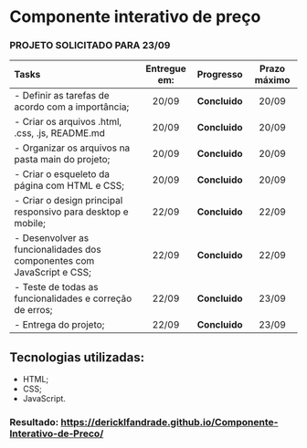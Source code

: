 # 	Componente interativo de preço

### 			 			PROJETO SOLICITADO PARA 23/09

| Tasks                                    | Entregue em: |   Progresso   | Prazo máximo |
| :--------------------------------------- | :----------: | :-----------: | :----------: |
| - Definir as tarefas de acordo com a importância; |    20/09     | **Concluido** |    20/09     |
| - Criar os arquivos .html, .css, .js, README.md |    20/09     | **Concluido** |    20/09     |
| -  Organizar os arquivos na pasta main do projeto; |    20/09     | **Concluido** |    20/09     |
| - Criar o esqueleto da página com HTML e CSS; |    20/09     | **Concluido** |    20/09     |
| - Criar o design principal responsivo para desktop e mobile; |    22/09     | **Concluido** |    22/09     |
| - Desenvolver as funcionalidades dos componentes com JavaScript e CSS; |    22/09     | **Concluido** |    22/09     |
| - Teste de todas as funcionalidades e correção de erros; |    22/09     | **Concluido** |    23/09     |
| - Entrega do projeto;                    |    22/09     | **Concluido** |    23/09     |

## Tecnologias utilizadas: 

- HTML;
- CSS;
- JavaScript.

### Resultado:  <https://dericklfandrade.github.io/Componente-Interativo-de-Preco/>